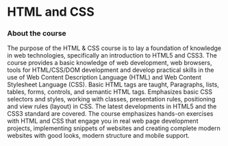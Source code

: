 # HTML and CSS

### About the course

The purpose of the HTML & CSS course is to lay a foundation of knowledge in web technologies, specifically an introduction to HTML5 and CSS3. The course provides a basic knowledge of web development, web browsers, tools for HTML/CSS/DOM development and develop practical skills in the use of Web Content Description Language (HTML) and Web Content Stylesheet Language (CSS). Basic HTML tags are taught, Paragraphs, lists, tables, forms, controls, and semantic HTML tags. Emphasizes basic CSS selectors and styles, working with classes, presentation rules, positioning and view rules (layout) in CSS. The latest developments in HTML5 and the CSS3 standard are covered. The course emphasizes hands-on exercises with HTML and CSS that engage you in real web page development projects, implementing snippets of websites and creating complete modern websites with good looks, modern structure and mobile support.
